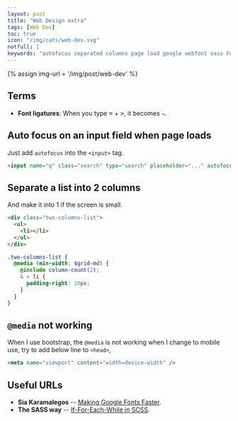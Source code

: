 ```yaml
---
layout: post
title: "Web Design extra"
tags: [Web Dev]
toc: true
icon: "/img/cats/web-dev.svg"
notfull: 1
keywords: "autofocus separated columns page load google webfont sass Font ligatures terms two 2 columns list Font ligatures auto convert symbol focus on input field google webfont helper regex regular expression font download media bootstrap doesn't work"
---
```


{% assign img-url = '/img/post/web-dev' %}

## Terms

- **Font ligatures**: When you type <kbd>=</kbd> + <kbd>></kbd>, it becomes `⇒`.

## Auto focus on an input field when page loads

Just add `autofocus` into the `<input>` tag.

~~~ html
<input name="q" class="search" type="search" placeholder="..." autofocus>
~~~

## Separate a list into 2 columns

And make it into 1 if the screen is small.

<div class="col-2-equal">

~~~ html
<div class="two-columns-list">
  <ul>
    <li></li>
  </ul>
</div>
~~~

~~~ scss
.two-columns-list {
  @media (min-width: $grid-md) {
    @include column-count(2);
    & > li {
      padding-right: 10px;
    }
  }
}
~~~
</div>

## `@media` not working

When I use bootstrap, the `@media` is not working when I change to mobile use, try to add below line to `<head>`,

``` html
<meta name="viewport" content="width=device-width" />
```


## Useful URLs

- **Sia Karamalegos** -- [Making Google Fonts Faster](https://medium.com/clio-calliope/making-google-fonts-faster-aadf3c02a36d).
- **The SASS way** -- [If-For-Each-While in SCSS](http://thesassway.com/intermediate/if-for-each-while).